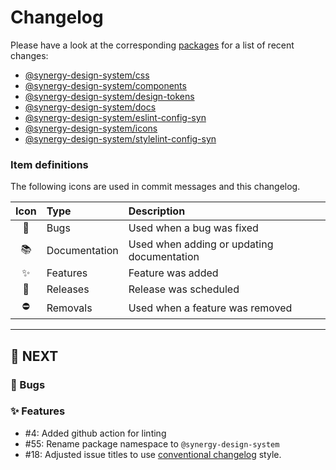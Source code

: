 # Changelog

Please have a look at the corresponding [packages](./packages) for a list of recent changes:

- [@synergy-design-system/css](./packages/css/CHANGELOG.md)
- [@synergy-design-system/components](./packages/components/CHANGELOG.md) 
- [@synergy-design-system/design-tokens](./packages/design-tokens/CHANGELOG.md)
- [@synergy-design-system/docs](./packages/docs/CHANGELOG.md)
- [@synergy-design-system/eslint-config-syn](./packages/eslint-config-syn/CHANGELOG.md)
- [@synergy-design-system/icons](./packages/icons/CHANGELOG.md)
- [@synergy-design-system/stylelint-config-syn](./packages/stylelint-config-syn/CHANGELOG.md)

### Item definitions

The following icons are used in commit messages and this changelog.

| Icon | Type          | Description                                |
| :--: | :------------ | :----------------------------------------- |
|  🐛  | Bugs          | Used when a bug was fixed                  |
|  📚  | Documentation | Used when adding or updating documentation |
|  ✨  | Features      | Feature was added                          |
|  🚀  | Releases      | Release was scheduled                      |
|  ⛔  | Removals      | Used when a feature was removed            |

---

## 🚀 NEXT

### 🐛 Bugs

### ✨ Features

- #4: Added github action for linting
- #55: Rename package namespace to `@synergy-design-system`
- #18: Adjusted issue titles to use [conventional changelog](https://github.com/conventional-changelog/conventional-changelog/tree/master/packages/conventional-changelog-angular#type) style.
